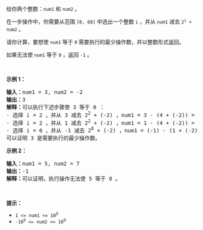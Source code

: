 <p>给你两个整数：<code>num1</code> 和 <code>num2</code> 。</p>

<p>在一步操作中，你需要从范围&nbsp;<code>[0, 60]</code> 中选出一个整数 <code>i</code> ，并从 <code>num1</code> 减去 <code>2<sup>i</sup> + num2</code> 。</p>

<p>请你计算，要想使 <code>num1</code> 等于 <code>0</code> 需要执行的最少操作数，并以整数形式返回。</p>

<p>如果无法使 <code>num1</code> 等于 <code>0</code> ，返回 <code>-1</code> 。</p>

<p>&nbsp;</p>

<p><strong>示例 1：</strong></p>

<pre>
<strong>输入：</strong>num1 = 3, num2 = -2
<strong>输出：</strong>3
<strong>解释：</strong>可以执行下述步骤使 3 等于 0 ：
- 选择 i = 2 ，并从 3 减去 2<sup>2</sup> + (-2) ，num1 = 3 - (4 + (-2)) = 1 。
- 选择 i = 2 ，并从 1 减去 2<sup>2</sup> + (-2) ，num1 = 1 - (4 + (-2)) = -1 。
- 选择 i = 0 ，并从 -1 减去 2<sup>0</sup>&nbsp;+ (-2) ，num1 = (-1) - (1 + (-2)) = 0 。
可以证明 3 是需要执行的最少操作数。
</pre>

<p><strong>示例 2：</strong></p>

<pre>
<strong>输入：</strong>num1 = 5, num2 = 7
<strong>输出：</strong>-1
<strong>解释：</strong>可以证明，执行操作无法使 5 等于 0 。
</pre>

<p>&nbsp;</p>

<p><strong>提示：</strong></p>

<ul>
	<li><code>1 &lt;= num1 &lt;= 10<sup>9</sup></code></li>
	<li><code>-10<sup>9</sup>&nbsp;&lt;= num2 &lt;= 10<sup>9</sup></code></li>
</ul>

